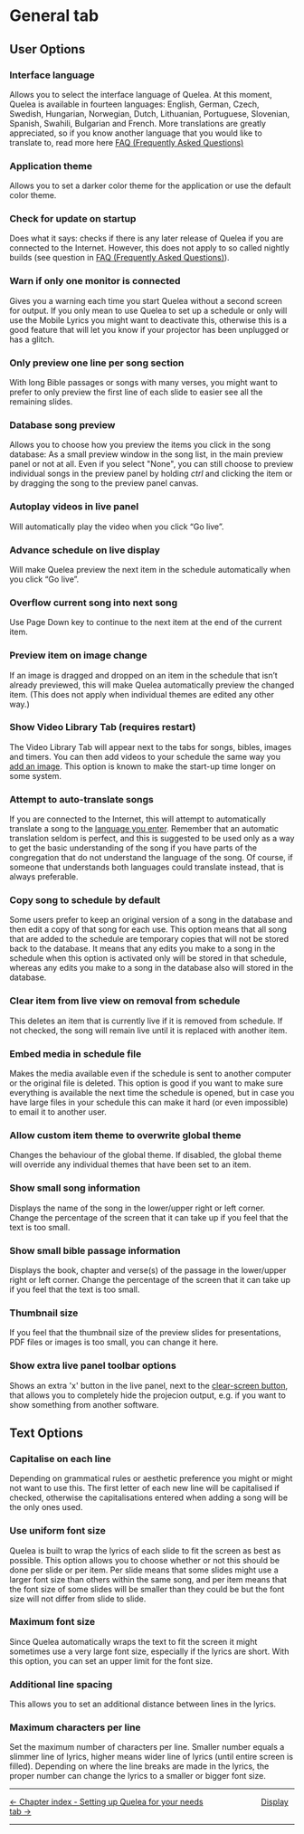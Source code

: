 # General tab

## User Options

### Interface language

Allows you to select the interface language of Quelea. At this moment,
Quelea is available in fourteen languages: English, German, Czech,
Swedish, Hungarian, Norwegian, Dutch, Lithuanian, Portuguese, Slovenian,
Spanish, Swahili, Bulgarian and French. More translations are greatly
appreciated, so if you know another language that you would like to
translate to, read more here [FAQ (Frequently Asked
Questions)](FAQ_\(Frequently_Asked_Questions\) "FAQ (Frequently Asked Questions)")

### Application theme

Allows you to set a darker color theme for the application or use the default color theme. 

### Check for update on startup

Does what it says: checks if there is any later release of Quelea if you
are connected to the Internet. However, this does not apply to so called
nightly builds (see question in [FAQ (Frequently Asked Questions)](FAQ_\(Frequently_Asked_Questions\) "FAQ (Frequently Asked Questions)")).

### Warn if only one monitor is connected

Gives you a warning each time you start Quelea without a second screen
for output. If you only mean to use Quelea to set up a schedule or only
will use the Mobile Lyrics you might want to deactivate this, otherwise
this is a good feature that will let you know if your projector has been
unplugged or has a glitch.

### Only preview one line per song section

With long Bible passages or songs with many verses, you might want to
prefer to only preview the first line of each slide to easier see all
the remaining slides.

### Database song preview

Allows you to choose how you preview the items you click in the song 
database: As a small preview window in the song list, in the main preview
panel or not at all. Even if you select "None", you can still choose to preview
individual songs in the preview panel by holding _ctrl_ and clicking the item or 
by dragging the song to the preview panel canvas.  

### Autoplay videos in live panel

Will automatically play the video when you click “Go live”.

### Advance schedule on live display

Will make Quelea preview the next item in the schedule automatically
when you click “Go live”.

### Overflow current song into next song

Use Page Down key to continue to the next item at the end of the current
item.

### Preview item on image change

If an image is dragged and dropped on an item in the schedule that isn’t
already previewed, this will make Quelea automatically preview the
changed item. (This does not apply when individual themes are edited any
other way.)

### Show Video Library Tab (requires restart)

The Video Library Tab will appear next to the tabs for songs, bibles,
images and timers. You can then add videos to your schedule the same way
you [add an
image](Adding_items_to_Order_of_Service#adding-an-image "Adding items to Order of Service").
This option is known to make the start-up time longer on some system.

### Attempt to auto-translate songs

If you are connected to the Internet, this will attempt to automatically
translate a song to the [language you
enter](Translations#add-a-translation "Translations"). Remember that an
automatic translation seldom is perfect, and this is suggested to be
used only as a way to get the basic understanding of the song if you
have parts of the congregation that do not understand the language of
the song. Of course, if someone that understands both languages could
translate instead, that is always preferable.

### Copy song to schedule by default

Some users prefer to keep an original version of a song in the database
and then edit a copy of that song for each use. This option means that
all song that are added to the schedule are temporary copies that will
not be stored back to the database. It means that any edits you make to
a song in the schedule when this option is activated only will be stored
in that schedule, whereas any edits you make to a song in the database
also will stored in the database.

### Clear item from live view on removal from schedule

This deletes an item that is currently live if it is removed from
schedule. If not checked, the song will remain live until it is replaced
with another item.

### Embed media in schedule file

Makes the media available even if the schedule is sent to another
computer or the original file is deleted. This option is good if you
want to make sure everything is available the next time the schedule is
opened, but in case you have large files in your schedule this can make
it hard (or even impossible) to email it to another user.

### Allow custom item theme to overwrite global theme

Changes the behaviour of the global theme. If disabled, the global theme 
will override any individual themes that have been set to an item.

### Show small song information

Displays the name of the song in the lower/upper right or left corner.
Change the percentage of the screen that it can take up if you feel that
the text is too small.

### Show small bible passage information

Displays the book, chapter and verse(s) of the passage in the
lower/upper right or left corner. Change the percentage of the screen
that it can take up if you feel that the text is too small.

### Thumbnail size

If you feel that the thumbnail size of the preview slides for
presentations, PDF files or images is too small, you can change it here.

### Show extra live panel toolbar options

Shows an extra 'x' button in the live panel, next to the 
[clear-screen button](Layout#clear-screen "Clear screen"), 
that allows you to completely hide the projecion output, e.g. if you
 want to show something from another software.

## Text Options

### Capitalise on each line

Depending on grammatical rules or aesthetic preference you might or
might not want to use this. The first letter of each new line will be
capitalised if checked, otherwise the capitalisations entered when
adding a song will be the only ones used.

### Use uniform font size

Quelea is built to wrap the lyrics of each slide to fit the screen as
best as possible. This option allows you to choose whether or not this
should be done per slide or per item. Per slide means that some slides
might use a larger font size than others within the same song, and per
item means that the font size of some slides will be smaller than they
could be but the font size will not differ from slide to slide.

### Maximum font size

Since Quelea automatically wraps the text to fit the screen it might
sometimes use a very large font size, especially if the lyrics are
short. With this option, you can set an upper limit for the font size.

### Additional line spacing

This allows you to set an additional distance between lines in the
lyrics.

### Maximum characters per line

Set the maximum number of characters per line. Smaller number equals a
slimmer line of lyrics, higher means wider line of lyrics (until entire
screen is filled). Depending on where the line breaks are made in the
lyrics, the proper number can change the lyrics to a smaller or bigger
font size.

-----



[← Chapter index - Setting up Quelea for your
needs](Setting_up_Quelea_for_your_needs "Setting up Quelea for your needs")
&nbsp;&nbsp;&nbsp;&nbsp;&nbsp;&nbsp;&nbsp;&nbsp;&nbsp;&nbsp;&nbsp;&nbsp;&nbsp;&nbsp;&nbsp;&nbsp;&nbsp;&nbsp;&nbsp;&nbsp;&nbsp;&nbsp;&nbsp;&nbsp; [Display tab
→](Display_tab "Display tab")

---
